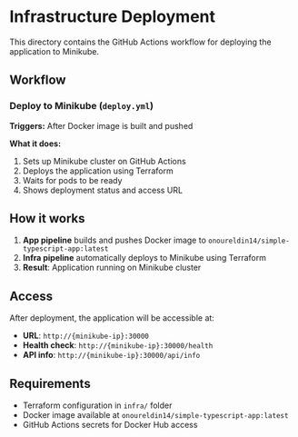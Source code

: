 # Infrastructure Deployment

This directory contains the GitHub Actions workflow for deploying the application to Minikube.

## Workflow

### Deploy to Minikube (`deploy.yml`)
**Triggers:** After Docker image is built and pushed

**What it does:**
1. Sets up Minikube cluster on GitHub Actions
2. Deploys the application using Terraform
3. Waits for pods to be ready
4. Shows deployment status and access URL

## How it works

1. **App pipeline** builds and pushes Docker image to `onoureldin14/simple-typescript-app:latest`
2. **Infra pipeline** automatically deploys to Minikube using Terraform
3. **Result**: Application running on Minikube cluster

## Access

After deployment, the application will be accessible at:
- **URL**: `http://{minikube-ip}:30000`
- **Health check**: `http://{minikube-ip}:30000/health`
- **API info**: `http://{minikube-ip}:30000/api/info`

## Requirements

- Terraform configuration in `infra/` folder
- Docker image available at `onoureldin14/simple-typescript-app:latest`
- GitHub Actions secrets for Docker Hub access
